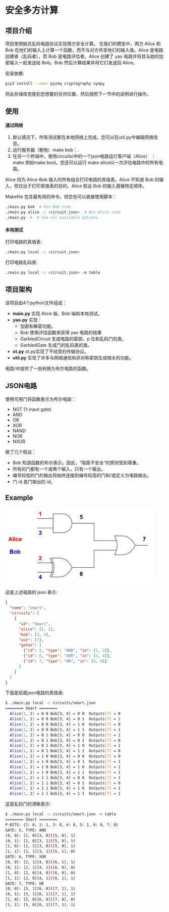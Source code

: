 # 安全多方计算

## 项目介绍

项目使用姚氏乱码电路协议实现两方安全计算。
在我们的模型中，两方 Alice 和 Bob 在他们的输入上计算一个函数，而不与对方共享他们的输入值。Alice 是电路创建者（乱码者），而 Bob 是电路评估者。Alice 创建了 yao 电路并将其与她的加密输入一起发送给 Bob。Bob 然后计算结果并将它们发送回 Alice。

安装依赖:
```sh
pip3 install --user pyzmq cryptography sympy
```

将此存储库克隆到您想要的任何位置，然后按照下一节中的说明进行操作。

## 使用

#### 通过网络
1. 默认情况下，所有测试都在本地网络上完成。您可以在util.py中编辑网络信息。
2. 运行服务器（鲍勃）make bob：.
3. 在另一个终端中，使用circuits/中的一个json电路运行客户端（Alice） ：make <circuit-name>例如make bool。您还可以运行 make alice以一次评估电路中的所有电路。

Alice 将为 Alice-Bob 输入的所有组合打印电路的真值表。Alice 不知道 Bob 的输入，但仅出于打印真值表的目的，Alice 假设 Bob 的输入遵循特定顺序。

Makefile 包含最有用的命令，但您也可以直接使用脚本：
```sh
./main.py bob  # Run Bob side
./main.py alice -c <circuit.json>  # Run Alice side
./main.py -h  # See all available options
```

#### 本地测试
打印电路的真值表:
```sh
./main.py local -c <circuit.json>
```

打印电路乱码表:
```sh
./main.py local -c <circuit.json> -m table
```

## 项目架构
该项目由4个python文件组成：

* **main.py**  实现 Alice 端、Bob 端和本地测试。
* **yao.py** 实现：
    * 加密和解密功能。
    * Bob 使用评估函数来获得 yao 电路的结果
    * GarbledCircuit 生成电路的密钥、p 位和乱码门的类。
    * GarbledGate 生成门的乱码表的类。
* **ot.py** ot.py实现了不经意的传输协议。
* **util.py** 实现了许多与网络通信和非对称密钥生成相关的功能。

电路/中提供了一些转换为布尔电路的函数。

## JSON电路
使用可用门将函数表示为布尔电路：
* NOT (1-input gate)
* AND
* OR
* XOR
* NAND
* NOR
* NXOR

做了几个假设：

* Bob 知道函数的布尔表示。因此，“隐匿不安全”的原则受到尊重。
* 所有的门都有一个或两个输入，只有一个输出。
* 编号较低的门的输出将始终连接到编号较高的门和/或定义为电路输出。
* 门 id 是门输出的 id。


## Example
![smart](./figures/smart.png)

这是上述电路的 json 表示:
```json
{
  "name": "smart",
  "circuits": [
    {
      "id": "Smart",
      "alice": [1, 2],
      "bob": [3, 4],
      "out": [7],
      "gates": [
        {"id": 5, "type": "AND", "in": [1, 3]},
        {"id": 6, "type": "XOR", "in": [2, 4]},
        {"id": 7, "type": "OR", "in": [5, 6]}
      ]
    }
  ]
}
```

下面是前面json电路的真值表:
```sh
$ ./main.py local -c circuits/smart.json
======== Smart ========
  Alice[1, 2] = 0 0 Bob[3, 4] = 0 0  Outputs[7] = 0
  Alice[1, 2] = 0 0 Bob[3, 4] = 0 1  Outputs[7] = 1
  Alice[1, 2] = 0 0 Bob[3, 4] = 1 0  Outputs[7] = 0
  Alice[1, 2] = 0 0 Bob[3, 4] = 1 1  Outputs[7] = 1
  Alice[1, 2] = 0 1 Bob[3, 4] = 0 0  Outputs[7] = 1
  Alice[1, 2] = 0 1 Bob[3, 4] = 0 1  Outputs[7] = 0
  Alice[1, 2] = 0 1 Bob[3, 4] = 1 0  Outputs[7] = 1
  Alice[1, 2] = 0 1 Bob[3, 4] = 1 1  Outputs[7] = 0
  Alice[1, 2] = 1 0 Bob[3, 4] = 0 0  Outputs[7] = 0
  Alice[1, 2] = 1 0 Bob[3, 4] = 0 1  Outputs[7] = 1
  Alice[1, 2] = 1 0 Bob[3, 4] = 1 0  Outputs[7] = 1
  Alice[1, 2] = 1 0 Bob[3, 4] = 1 1  Outputs[7] = 1
  Alice[1, 2] = 1 1 Bob[3, 4] = 0 0  Outputs[7] = 1
  Alice[1, 2] = 1 1 Bob[3, 4] = 0 1  Outputs[7] = 0
  Alice[1, 2] = 1 1 Bob[3, 4] = 1 0  Outputs[7] = 1
  Alice[1, 2] = 1 1 Bob[3, 4] = 1 1  Outputs[7] = 1
```

这是乱码门的清晰表示:
```sh
$ ./main.py local -c circuits/smart.json -m table
======== Smart ========
P-BITS: {1: 0, 2: 1, 3: 0, 4: 0, 5: 1, 6: 0, 7: 0}
GATE: 5, TYPE: AND
[0, 0]: [1, 0][3, 0]([5, 0], 1)
[0, 1]: [1, 0][3, 1]([5, 0], 1)
[1, 0]: [1, 1][3, 0]([5, 0], 1)
[1, 1]: [1, 1][3, 1]([5, 1], 0)
GATE: 6, TYPE: XOR
[0, 0]: [2, 1][4, 0]([6, 1], 1)
[0, 1]: [2, 1][4, 1]([6, 0], 0)
[1, 0]: [2, 0][4, 0]([6, 0], 0)
[1, 1]: [2, 0][4, 1]([6, 1], 1)
GATE: 7, TYPE: OR
[0, 0]: [5, 1][6, 0]([7, 1], 1)
[0, 1]: [5, 1][6, 1]([7, 1], 1)
[1, 0]: [5, 0][6, 0]([7, 0], 0)
[1, 1]: [5, 0][6, 1]([7, 1], 1)
```

